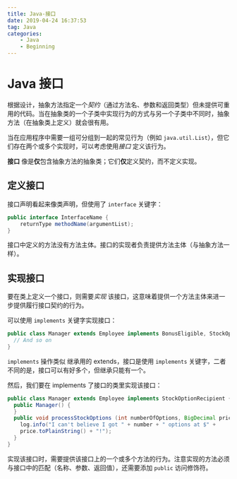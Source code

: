 ```yaml
---
title: Java-接口
date: 2019-04-24 16:37:53
tag: Java
categories:
	- Java
	- Beginning
---
```


# Java 接口

根据设计，抽象方法指定一个*契约*（通过方法名、参数和返回类型）但未提供可重用的代码。当在抽象类的一个子类中实现行为的方式与另一个子类中不同时，抽象方法（在抽象类上定义）就会很有用。

当在应用程序中需要一组可分组到一起的常见行为（例如 `java.util.List`），但它们存在两个或多个实现时，可以考虑使用*接口* 定义该行为。

**接口** 像是**仅**包含抽象方法的抽象类；它们**仅**定义契约，而不定义实现。

## 定义接口

接口声明看起来像类声明，但使用了 `interface` 关键字：

```java
public interface InterfaceName {
    returnType methodName(argumentList);
}
```

接口中定义的方法没有方法主体。接口的实现者负责提供方法主体（与抽象方法一样）。

## 实现接口

要在类上定义一个接口，则需要*实现* 该接口，这意味着提供一个方法主体来进一步提供履行接口契约的行为。

可以使用 `implements` 关键字实现接口：

```java
public class Manager extends Employee implements BonusEligible, StockOptionRecipient {
  // And so on
}
```

`implements` 操作类似 继承用的 extends，接口是使用 `implements` 关键字，二者不同的是，接口可以有好多个，但继承只能有一个。

然后，我们要在 implements 了接口的类里实现该接口：

```java
public class Manager extends Employee implements StockOptionRecipient {
  public Manager() {
  }
  public void processStockOptions (int numberOfOptions, BigDecimal price) {
    log.info("I can't believe I got " + number + " options at $" +
    price.toPlainString() + "!"); 
  }
}
```

实现该接口时，需要提供该接口上的一个或多个方法的行为。注意实现的方法必须与接口中的匹配（名称、参数、返回值），还需要添加 `public` 访问修饰符。


